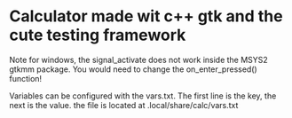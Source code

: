 # Calculator made wit c++ gtk and the cute testing framework
Note for windows, the signal_activate does not work inside the MSYS2 gtkmm package.
You would need to change the on_enter_pressed() function!

Variables can be configured with the vars.txt. 
The first line is the key, the next is the value.
the file is located at .local/share/calc/vars.txt
